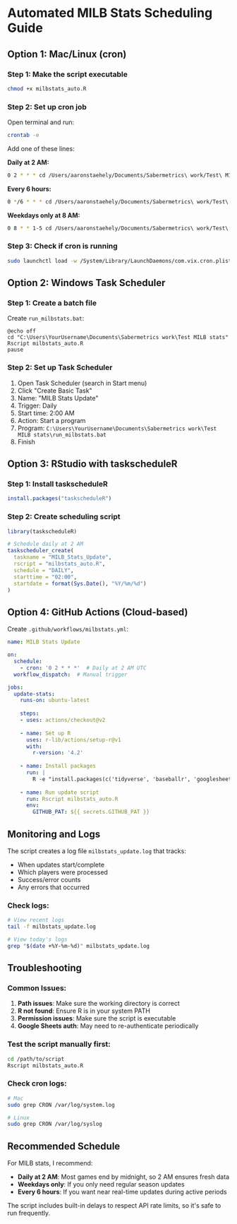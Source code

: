 # Automated MILB Stats Scheduling Guide

## Option 1: Mac/Linux (cron)

### Step 1: Make the script executable
```bash
chmod +x milbstats_auto.R
```

### Step 2: Set up cron job
Open terminal and run:
```bash
crontab -e
```

Add one of these lines:

**Daily at 2 AM:**
```bash
0 2 * * * cd /Users/aaronstaehely/Documents/Sabermetrics\ work/Test\ MILB\ stats && Rscript milbstats_auto.R
```

**Every 6 hours:**
```bash
0 */6 * * * cd /Users/aaronstaehely/Documents/Sabermetrics\ work/Test\ MILB\ stats && Rscript milbstats_auto.R
```

**Weekdays only at 8 AM:**
```bash
0 8 * * 1-5 cd /Users/aaronstaehely/Documents/Sabermetrics\ work/Test\ MILB\ stats && Rscript milbstats_auto.R
```

### Step 3: Check if cron is running
```bash
sudo launchctl load -w /System/Library/LaunchDaemons/com.vix.cron.plist
```

## Option 2: Windows Task Scheduler

### Step 1: Create a batch file
Create `run_milbstats.bat`:
```batch
@echo off
cd "C:\Users\YourUsername\Documents\Sabermetrics work\Test MILB stats"
Rscript milbstats_auto.R
pause
```

### Step 2: Set up Task Scheduler
1. Open Task Scheduler (search in Start menu)
2. Click "Create Basic Task"
3. Name: "MILB Stats Update"
4. Trigger: Daily
5. Start time: 2:00 AM
6. Action: Start a program
7. Program: `C:\Users\YourUsername\Documents\Sabermetrics work\Test MILB stats\run_milbstats.bat`
8. Finish

## Option 3: RStudio with taskscheduleR

### Step 1: Install taskscheduleR
```r
install.packages("taskscheduleR")
```

### Step 2: Create scheduling script
```r
library(taskscheduleR)

# Schedule daily at 2 AM
taskscheduler_create(
  taskname = "MILB_Stats_Update",
  rscript = "milbstats_auto.R",
  schedule = "DAILY",
  starttime = "02:00",
  startdate = format(Sys.Date(), "%Y/%m/%d")
)
```

## Option 4: GitHub Actions (Cloud-based)

Create `.github/workflows/milbstats.yml`:
```yaml
name: MILB Stats Update

on:
  schedule:
    - cron: '0 2 * * *'  # Daily at 2 AM UTC
  workflow_dispatch:  # Manual trigger

jobs:
  update-stats:
    runs-on: ubuntu-latest
    
    steps:
    - uses: actions/checkout@v2
    
    - name: Set up R
      uses: r-lib/actions/setup-r@v1
      with:
        r-version: '4.2'
    
    - name: Install packages
      run: |
        R -e "install.packages(c('tidyverse', 'baseballr', 'googlesheets4'))"
    
    - name: Run update script
      run: Rscript milbstats_auto.R
      env:
        GITHUB_PAT: ${{ secrets.GITHUB_PAT }}
```

## Monitoring and Logs

The script creates a log file `milbstats_update.log` that tracks:
- When updates start/complete
- Which players were processed
- Success/error counts
- Any errors that occurred

### Check logs:
```bash
# View recent logs
tail -f milbstats_update.log

# View today's logs
grep "$(date +%Y-%m-%d)" milbstats_update.log
```

## Troubleshooting

### Common Issues:
1. **Path issues**: Make sure the working directory is correct
2. **R not found**: Ensure R is in your system PATH
3. **Permission issues**: Make sure the script is executable
4. **Google Sheets auth**: May need to re-authenticate periodically

### Test the script manually first:
```bash
cd /path/to/script
Rscript milbstats_auto.R
```

### Check cron logs:
```bash
# Mac
sudo grep CRON /var/log/system.log

# Linux
sudo grep CRON /var/log/syslog
```

## Recommended Schedule

For MILB stats, I recommend:
- **Daily at 2 AM**: Most games end by midnight, so 2 AM ensures fresh data
- **Weekdays only**: If you only need regular season updates
- **Every 6 hours**: If you want near real-time updates during active periods

The script includes built-in delays to respect API rate limits, so it's safe to run frequently. 